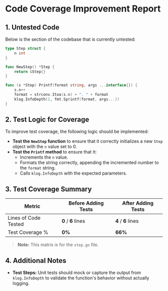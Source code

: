 
# **Code Coverage Improvement Report**

## **1. Untested Code**

Below is the section of the codebase that is currently untested:

```go
type Step struct {
	n int
}

func NewStep() *Step {
	return &Step{}
}

func (s *Step) Printf(format string, args ...interface{}) {
	s.n++
	format = strconv.Itoa(s.n) + ". " + format
	klog.InfoDepth(1, fmt.Sprintf(format, args...))
}
```

## **2. Test Logic for Coverage**

To improve test coverage, the following logic should be implemented:

- **Test the `NewStep` function** to ensure that it correctly initializes a new `Step` object with the `n` value set to 0.
- **Test the `Printf` method** to ensure that it:
    - Increments the `n` value.
    - Formats the string correctly, appending the incremented number to the `format` string.
    - Calls `klog.InfoDepth` with the expected parameters.

## **3. Test Coverage Summary**

| Metric                | Before Adding Tests | After Adding Tests |
|-----------------------|---------------------|--------------------|
| Lines of Code Tested  | **0** / **6** lines  | **4** / **6** lines |
| Test Coverage %       | **0%**               | **66%**            |

> **Note:** This matrix is for the `step.go` file.

## **4. Additional Notes**

- **Test Steps:** Unit tests should mock or capture the output from `klog.InfoDepth` to validate the function's behavior without actually logging.
